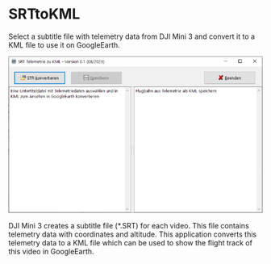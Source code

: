# SRTtoKML
Select a subtitle file with telemetry data from DJI Mini 3 and convert it to a KML file to use it on GoogleEarth.

![Screenshot](Screenshot.png)

DJI Mini 3 creates a subtitle file (*.SRT) for each video. This file contains telemetry data with coordinates and altitude.
This application converts this telemetry data to a KML file which can be used to show the flight track of this video in GoogleEarth.
